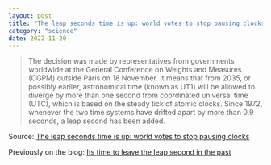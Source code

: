 ```yaml
---
layout: post
title: "The leap seconds time is up: world votes to stop pausing clocks"
category: "science"
date: 2022-11-20
---
```


>The decision was made by representatives from governments worldwide at the General Conference on Weights and Measures (CGPM) outside Paris on 18 November. It means that from 2035, or possibly earlier, astronomical time (known as UT1) will be allowed to diverge by more than one second from coordinated universal time (UTC), which is based on the steady tick of atomic clocks. Since 1972, whenever the two time systems have drifted apart by more than 0.9 seconds, a leap second has been added.

Source: [The leap seconds time is up: world votes to stop pausing clocks](https://www.nature.com/articles/d41586-022-03783-5)

Previously on the blog: [Its time to leave the leap second in the past](https://www.benjaminoakes.com/science/2022/07/29/Its-time-to-leave-the-leap-second-in-the-past/)
